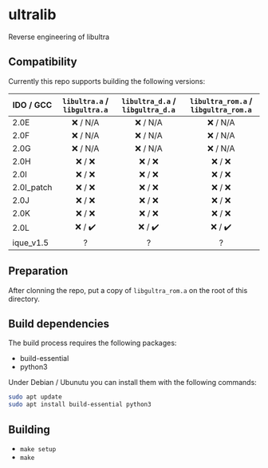 # ultralib

Reverse engineering of libultra

## Compatibility

Currently this repo supports building the following versions:

| IDO / GCC  | `libultra.a` / `libgultra.a` | `libultra_d.a` / `libgultra_d.a` | `libultra_rom.a` / `libgultra_rom.a` |
| -          | :-: | :-: | :-: |
| 2.0E       | :x: / N/A | :x: / N/A | :x: / N/A |
| 2.0F       | :x: / N/A | :x: / N/A | :x: / N/A |
| 2.0G       | :x: / N/A | :x: / N/A | :x: / N/A |
| 2.0H       | :x: / :x: | :x: / :x: | :x: / :x: |
| 2.0I       | :x: / :x: | :x: / :x: | :x: / :x: |
| 2.0I_patch | :x: / :x: | :x: / :x: | :x: / :x: |
| 2.0J       | :x: / :x: | :x: / :x: | :x: / :x: |
| 2.0K       | :x: / :x: | :x: / :x: | :x: / :x: |
| 2.0L       | :x: / :heavy_check_mark: | :x: / :heavy_check_mark: | :x: / :heavy_check_mark: |
| ique_v1.5  | ? | ? | ? |

## Preparation

After clonning the repo, put a copy of `libgultra_rom.a` on the root of this directory.

## Build dependencies

The build process requires the following packages:

- build-essential
- python3

Under Debian / Ubunutu you can install them with the following commands:

```bash
sudo apt update
sudo apt install build-essential python3
```

## Building

- `make setup`
- `make`
